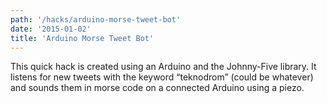 ```yaml
---
path: '/hacks/arduino-morse-tweet-bot'
date: '2015-01-02'
title: 'Arduino Morse Tweet Bot'
---
```


This quick hack is created using an Arduino and the Johnny-Five
library. It listens for new tweets with the keyword “teknodrom”
(could be whatever) and sounds them in morse code on a connected
Arduino using a piezo.
